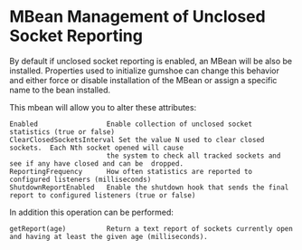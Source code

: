 MBean Management of Unclosed Socket Reporting
=============================================

By default if unclosed socket reporting is enabled, an MBean will be also be installed.
Properties used to initialize gumshoe can change this behavior and either force or disable
installation of the MBean or assign a specific name to the bean installed.

This mbean will allow you to alter these attributes:

    Enabled                 Enable collection of unclosed socket statistics (true or false)
    ClearClosedSocketsInterval Set the value N used to clear closed sockets.  Each Nth socket opened will cause
                            the system to check all tracked sockets and see if any have closed and can be  dropped.
    ReportingFrequency      How often statistics are reported to configured listeners (milliseconds)
    ShutdownReportEnabled   Enable the shutdown hook that sends the final report to configured listeners (true or false)

In addition this operation can be performed:

    getReport(age)          Return a text report of sockets currently open and having at least the given age (milliseconds).
